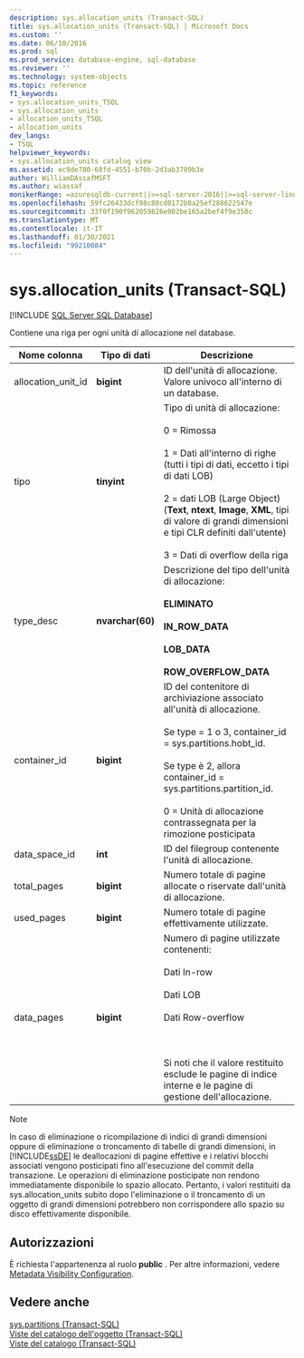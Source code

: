 ```yaml
---
description: sys.allocation_units (Transact-SQL)
title: sys.allocation_units (Transact-SQL) | Microsoft Docs
ms.custom: ''
ms.date: 06/10/2016
ms.prod: sql
ms.prod_service: database-engine, sql-database
ms.reviewer: ''
ms.technology: system-objects
ms.topic: reference
f1_keywords:
- sys.allocation_units_TSQL
- sys.allocation_units
- allocation_units_TSQL
- allocation_units
dev_langs:
- TSQL
helpviewer_keywords:
- sys.allocation_units catalog view
ms.assetid: ec9de780-68fd-4551-b70b-2d3ab3709b3e
author: WilliamDAssafMSFT
ms.author: wiassaf
monikerRange: =azuresqldb-current||>=sql-server-2016||>=sql-server-linux-2017||=azuresqldb-mi-current
ms.openlocfilehash: 59fc26433dcf98c88cd0172b8a25ef288622547e
ms.sourcegitcommit: 33f0f190f962059826e002be165a2bef4f9e350c
ms.translationtype: MT
ms.contentlocale: it-IT
ms.lasthandoff: 01/30/2021
ms.locfileid: "99210084"
---
```

# <a name="sysallocation_units-transact-sql"></a>sys.allocation_units (Transact-SQL)
[!INCLUDE [SQL Server SQL Database](../../includes/applies-to-version/sql-asdb.md)]

  Contiene una riga per ogni unità di allocazione nel database.  
  
|Nome colonna|Tipo di dati|Descrizione|  
|-----------------|---------------|-----------------|  
|allocation_unit_id|**bigint**|ID dell'unità di allocazione. Valore univoco all'interno di un database.|  
|tipo|**tinyint**|Tipo di unità di allocazione:<br /><br /> 0 = Rimossa<br /><br /> 1 = Dati all'interno di righe (tutti i tipi di dati, eccetto i tipi di dati LOB)<br /><br /> 2 = dati LOB (Large Object) (**Text**, **ntext**, **Image**, **XML**, tipi di valore di grandi dimensioni e tipi CLR definiti dall'utente)<br /><br /> 3 = Dati di overflow della riga|  
|type_desc|**nvarchar(60)**|Descrizione del tipo dell'unità di allocazione:<br /><br /> **ELIMINATO**<br /><br /> **IN_ROW_DATA**<br /><br /> **LOB_DATA**<br /><br /> **ROW_OVERFLOW_DATA**|  
|container_id|**bigint**|ID del contenitore di archiviazione associato all'unità di allocazione.<br /><br /> Se type = 1 o 3, container_id = sys.partitions.hobt_id.<br /><br /> Se type è 2, allora container_id = sys.partitions.partition_id.<br /><br /> 0 = Unità di allocazione contrassegnata per la rimozione posticipata|  
|data_space_id|**int**|ID del filegroup contenente l'unità di allocazione.|  
|total_pages|**bigint**|Numero totale di pagine allocate o riservate dall'unità di allocazione.|  
|used_pages|**bigint**|Numero totale di pagine effettivamente utilizzate.|  
|data_pages|**bigint**|Numero di pagine utilizzate contenenti:<br /><br /> Dati In-row<br /><br /> Dati LOB<br /><br /> Dati Row-overflow<br /><br /> <br /><br /> Si noti che il valore restituito esclude le pagine di indice interne e le pagine di gestione dell'allocazione.|  
  
> [!NOTE]  
>  In caso di eliminazione o ricompilazione di indici di grandi dimensioni oppure di eliminazione o troncamento di tabelle di grandi dimensioni, in [!INCLUDE[ssDE](../../includes/ssde-md.md)] le deallocazioni di pagine effettive e i relativi blocchi associati vengono posticipati fino all'esecuzione del commit della transazione. Le operazioni di eliminazione posticipate non rendono immediatamente disponibile lo spazio allocato. Pertanto, i valori restituiti da sys.allocation_units subito dopo l'eliminazione o il troncamento di un oggetto di grandi dimensioni potrebbero non corrispondere allo spazio su disco effettivamente disponibile.  
  
## <a name="permissions"></a>Autorizzazioni  
 È richiesta l'appartenenza al ruolo **public** . Per altre informazioni, vedere [Metadata Visibility Configuration](../../relational-databases/security/metadata-visibility-configuration.md).  
  
## <a name="see-also"></a>Vedere anche  
 [sys.partitions &#40;Transact-SQL&#41;](../../relational-databases/system-catalog-views/sys-partitions-transact-sql.md)   
 [Viste del catalogo dell'oggetto &#40;Transact-SQL&#41;](../../relational-databases/system-catalog-views/object-catalog-views-transact-sql.md)   
 [Viste del catalogo &#40;Transact-SQL&#41;](../../relational-databases/system-catalog-views/catalog-views-transact-sql.md)  
  
  
